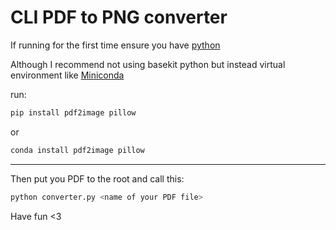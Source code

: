 # CLI PDF to PNG converter

If running for the first time ensure you have [python](https://www.python.org/)

Although I recommend not using basekit python but instead virtual environment like [Miniconda](https://www.anaconda.com/docs/getting-started/miniconda/main)

run:
```bash
pip install pdf2image pillow
```
or
```bash
conda install pdf2image pillow
```

---

Then put you PDF to the root and call this:

```bash
python converter.py <name of your PDF file>
```

Have fun <3
